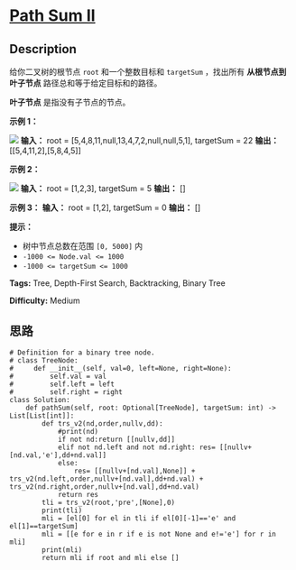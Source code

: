 # [Path Sum II][title]

## Description

给你二叉树的根节点 `root` 和一个整数目标和 `targetSum` ，找出所有 **从根节点到叶子节点** 路径总和等于给定目标和的路径。

**叶子节点** 是指没有子节点的节点。

**示例 1：**

![](https://assets.leetcode.com/uploads/2021/01/18/pathsumii1.jpg)
            **输入：** root = [5,4,8,11,null,13,4,7,2,null,null,5,1], targetSum = 22    **输出：** [[5,4,11,2],[5,8,4,5]]    

**示例 2：**

![](https://assets.leetcode.com/uploads/2021/01/18/pathsum2.jpg)
            **输入：** root = [1,2,3], targetSum = 5    **输出：** []    

**示例 3：**
            **输入：** root = [1,2], targetSum = 0    **输出：** []    

**提示：**

  * 树中节点总数在范围 `[0, 5000]` 内
  * `-1000 <= Node.val <= 1000`
  * `-1000 <= targetSum <= 1000`


**Tags:** Tree, Depth-First Search, Backtracking, Binary Tree

**Difficulty:** Medium

## 思路

``` python3
# Definition for a binary tree node.
# class TreeNode:
#     def __init__(self, val=0, left=None, right=None):
#         self.val = val
#         self.left = left
#         self.right = right
class Solution:
    def pathSum(self, root: Optional[TreeNode], targetSum: int) -> List[List[int]]:
        def trs_v2(nd,order,nullv,dd):
            #print(nd)
            if not nd:return [[nullv,dd]]
            elif not nd.left and not nd.right: res= [[nullv+[nd.val,'e'],dd+nd.val]]
            else:
                res= [[nullv+[nd.val],None]] + trs_v2(nd.left,order,nullv+[nd.val],dd+nd.val) + trs_v2(nd.right,order,nullv+[nd.val],dd+nd.val)
            return res        
        tli = trs_v2(root,'pre',[None],0)        
        print(tli)
        mli = [el[0] for el in tli if el[0][-1]=='e' and el[1]==targetSum] 
        mli = [[e for e in r if e is not None and e!='e'] for r in mli]
        print(mli)
        return mli if root and mli else [] 
```

[title]: https://leetcode-cn.com/problems/path-sum-ii
